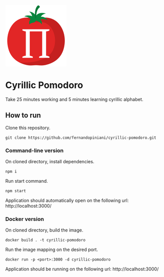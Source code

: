 ![Cyrillic Pomodoro Logo](./public/logo192.png?raw=true)
# Cyrillic Pomodoro

Take 25 minutes working and 5 minutes learning cyrillic alphabet. 

## How to run

Clone this repository.
```
git clone https://github.com/fernandopiniani/cyrillic-pomodoro.git
```

### Command-line version

On cloned directory, install dependencies.

```
npm i
```

Run start command.

```
npm start
```

Application should automatically open on the following url: http://localhost:3000/

### Docker version

On cloned directory, build the image.

```
docker build . -t cyrillic-pomodoro
```

Run the image mapping on the desired port.

```
docker run -p <port>:3000 -d cyrillic-pomodoro
```

Application should be running on the following url: http://localhost:3000/

